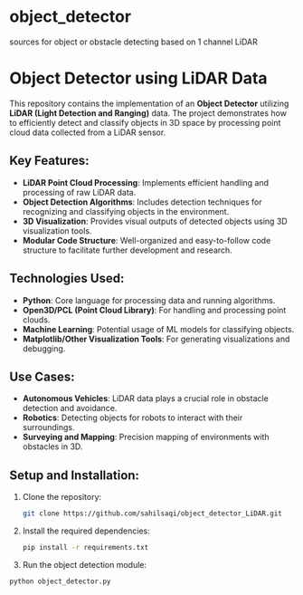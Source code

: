 # object_detector
sources for object or obstacle detecting based on 1 channel LiDAR
# Object Detector using LiDAR Data

This repository contains the implementation of an **Object Detector** utilizing **LiDAR (Light Detection and Ranging)** data. The project demonstrates how to efficiently detect and classify objects in 3D space by processing point cloud data collected from a LiDAR sensor.

## Key Features:
- **LiDAR Point Cloud Processing**: Implements efficient handling and processing of raw LiDAR data.
- **Object Detection Algorithms**: Includes detection techniques for recognizing and classifying objects in the environment.
- **3D Visualization**: Provides visual outputs of detected objects using 3D visualization tools.
- **Modular Code Structure**: Well-organized and easy-to-follow code structure to facilitate further development and research.
  
## Technologies Used:
- **Python**: Core language for processing data and running algorithms.
- **Open3D/PCL (Point Cloud Library)**: For handling and processing point clouds.
- **Machine Learning**: Potential usage of ML models for classifying objects.
- **Matplotlib/Other Visualization Tools**: For generating visualizations and debugging.

## Use Cases:
- **Autonomous Vehicles**: LiDAR data plays a crucial role in obstacle detection and avoidance.
- **Robotics**: Detecting objects for robots to interact with their surroundings.
- **Surveying and Mapping**: Precision mapping of environments with obstacles in 3D.

## Setup and Installation:
1. Clone the repository:
   ```bash
   git clone https://github.com/sahilsaqi/object_detector_LiDAR.git
   ```
2. Install the required dependencies:
   ```bash
   pip install -r requirements.txt
   ```
3. Run the object detection module:
```bash
python object_detector.py
```
